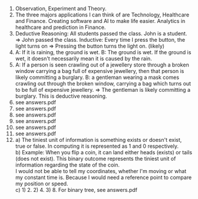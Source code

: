1. Observation, Experiment and Theory.
2. The three majors applications I can think of are Technology, Healthcare and Finance. Creating software and AI to make life easier. Analytics in healthcare and prediction in Finance.  
3. Deductive Reasoning: All students passed the class. John is a student. => John passed the class. Inductive: Every time I press the button, the light turns on => Pressing the button turns the light on. (likely)  
4. A: If it is raining, the ground is wet. B: The ground is wet. If the ground is wet, it doesn't necessarily mean it is caused by the rain.  
5. A: If a person is seen crawling out of a jewellery store through a broken window carrying a bag full of expensive jewellery, then that person is likely committing a burglary. B: a gentleman wearing a mask comes crawling out through the broken window, carrying a bag which turns out to be full of expensive jewellery. => The gentleman is likely committing a burglary. This is deductive reasoning.
6. see answers.pdf  
7. see answers.pdf  
8. see answers.pdf  
9. see answers.pdf  
10. see answers.pdf  
11. see answers.pdf  
12. a) The tiniest unit of information is something exists or doesn't exist, true or false. In computing it is represented as 1 and 0 respectively.  
    b) Example: When you flip a coin, it can land either heads (exists) or tails (does not exist). This binary outcome represents the tiniest unit of information regarding the state of the coin.  
    I would not be able to tell my coordinates, whether I'm moving or what my constant time is. Because I would need a reference point to compare my position or speed.  
    c) 1) 2. 2) 4. 3) 8. For binary tree, see answers.pdf  
